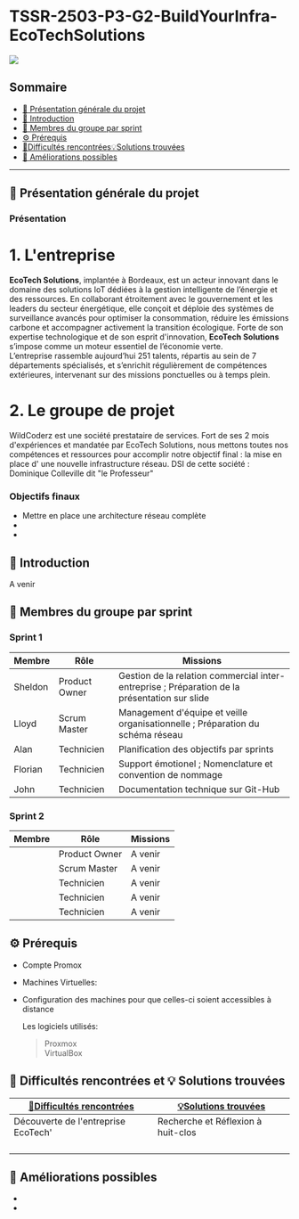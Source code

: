 # TSSR-2503-P3-G2-BuildYourInfra-EcoTechSolutions

![](Ressources/EcoTechLogo.png)

  ## Sommaire 

- [🎯 Présentation générale du projet](#presentation-du-projet)  
- [📜 Introduction](#introduction)  
- [👥 Membres du groupe par sprint](#membres-du-groupe-par-sprint)  
- [⚙️ Prérequis](#Prérequis)  
- [🧗Difficultés rencontrées💡Solutions trouvées](#Difficultés-rencontrées-et-solutions-trouvées)  
- [🚀 Améliorations possibles](#ameliorations-possibles)  

---  

## 🎯 Présentation générale du projet  
<span id="presentation-du-projet"></span>  

### Présentation   

# 1. L'entreprise  

**EcoTech Solutions**, implantée à Bordeaux, est un acteur innovant dans le domaine des solutions IoT dédiées à la gestion intelligente de l’énergie et des ressources. En collaborant étroitement avec le gouvernement et les leaders du secteur énergétique, elle conçoit et déploie des systèmes de surveillance avancés pour optimiser la consommation, réduire les émissions carbone et accompagner activement la transition écologique. Forte de son expertise technologique et de son esprit d'innovation, **EcoTech Solutions** s’impose comme un moteur essentiel de l’économie verte.  
L’entreprise rassemble aujourd’hui 251 talents, répartis au sein de 7 départements spécialisés, et s’enrichit régulièrement de compétences extérieures, intervenant sur des missions ponctuelles ou à temps plein.  

# 2. Le groupe de projet  

WildCoderz est une société prestataire de services. Fort de ses 2 mois d'expériences et mandatée par EcoTech Solutions, nous mettons toutes nos compétences et ressources pour accomplir notre objectif final : la mise en place d' une nouvelle infrastructure réseau.
DSI de cette société : Dominique Colleville dit "le Professeur" 
  
  

### Objectifs finaux  

- Mettre en place une architecture réseau complète  
- 
- 


## 📜 Introduction  
<span id="introduction"></span>  

A venir  
  
## 👥 Membres du groupe par sprint  
<span id="membres-du-groupe-par-sprint"></span>  



### Sprint 1

| Membre         | Rôle          | Missions                                                                   |
| -------------- | ------------- | -------------------------------------------------------------------------- |
|   Sheldon      | Product Owner |  Gestion de la relation commercial inter-entreprise ; Préparation de la présentation sur slide   |
|   Lloyd        | Scrum Master  |  Management d'équipe et veille organisationnelle ; Préparation du schéma réseau  |
|   Alan         | Technicien    |  Planification des objectifs par sprints  |
|   Florian      | Technicien    |  Support émotionel ; Nomenclature et convention de nommage |
|   John         | Technicien    |  Documentation technique sur Git-Hub |

### Sprint 2

| Membre         | Rôle          | Missions                                                                   |
| -------------- | ------------- | -------------------------------------------------------------------------- |
|                | Product Owner |  A venir |
|                | Scrum Master  |  A venir |
|                | Technicien    |  A venir |
|                | Technicien    | A venir  |
|                | Technicien    |  A venir |

  
## ⚙️ Prérequis
<span id="Prérequis"></span>

- Compte Promox  
- Machines Virtuelles:  
  >   
  >   
  >   
  >   

- Configuration des machines pour que celles-ci soient accessibles à distance

  Les logiciels utilisés:
  > Proxmox  
  > VirtualBox
  >
  >   

## 🧗 Difficultés rencontrées et 💡 Solutions trouvées
<span id="Difficultés-rencontrées-et-solutions-trouvées"></span>


|  [🧗Difficultés rencontrées](#difficultes-rencontrees)|[💡Solutions trouvées](#solutions-trouvees)|  
| --------------------------------------- | --------------------------------------- |
| Découverte de l'entreprise EcoTech'     | Recherche et Réflexion à huit-clos      |
|                                         |                                         |
|                                         |                                         |
|                                         |                                         |
|                                         |                                         |

  
## 🚀 Améliorations possibles
<span id="ameliorations-possibles"></span>

-   
-   
